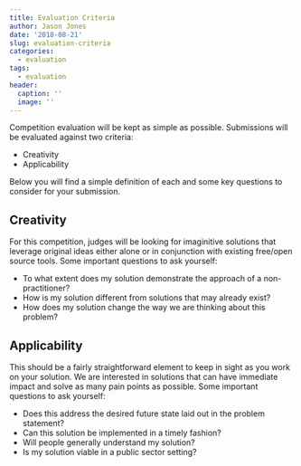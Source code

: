 ```yaml
---
title: Evaluation Criteria
author: Jason Jones
date: '2018-08-21'
slug: evaluation-criteria
categories:
  - evaluation
tags:
  - evaluation
header:
  caption: ''
  image: ''
---
```


Competition evaluation will be kept as simple as possible. Submissions will be evaluated against two criteria:

- Creativity
- Applicability

Below you will find a simple definition of each and some key questions to consider for your submission.

## Creativity
For this competition, judges will be looking for imaginitive solutions that leverage original ideas either alone or in conjunction with existing free/open source tools. Some important questions to ask yourself:

- To what extent does my solution demonstrate the approach of a non-practitioner?
- How is my solution different from solutions that may already exist?
- How does my solution change the way we are thinking about this problem?

## Applicability
This should be a fairly straightforward element to keep in sight as you work on your solution. We are interested in solutions that can have immediate impact and solve as many pain points as possible. Some important questions to ask yourself:

- Does this address the desired future state laid out in the problem statement?
- Can this solution be implemented in a timely fashion?
- Will people generally understand my solution?
- Is my solution viable in a public sector setting?

 
